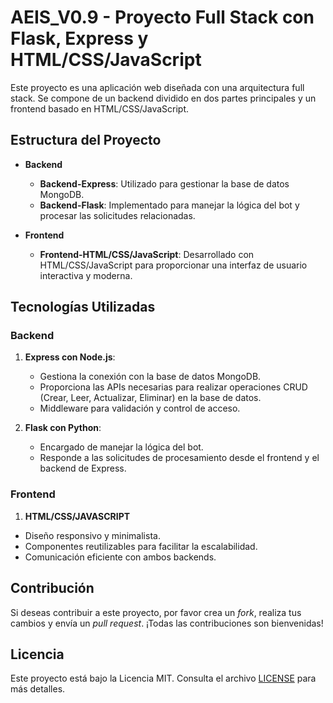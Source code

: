 # AEIS_V0.9 - Proyecto Full Stack con Flask, Express y HTML/CSS/JavaScript

Este proyecto es una aplicación web diseñada con una arquitectura full stack. Se compone de un backend dividido en dos partes principales y un frontend basado en HTML/CSS/JavaScript.

## Estructura del Proyecto

- **Backend**
  - **Backend-Express**: Utilizado para gestionar la base de datos MongoDB.
  - **Backend-Flask**: Implementado para manejar la lógica del bot y procesar las solicitudes relacionadas.

- **Frontend**
  - **Frontend-HTML/CSS/JavaScript**: Desarrollado con HTML/CSS/JavaScript para proporcionar una interfaz de usuario interactiva y moderna.

## Tecnologías Utilizadas

### Backend

1. **Express con Node.js**:
   - Gestiona la conexión con la base de datos MongoDB.
   - Proporciona las APIs necesarias para realizar operaciones CRUD (Crear, Leer, Actualizar, Eliminar) en la base de datos.
   - Middleware para validación y control de acceso.

2. **Flask con Python**:
   - Encargado de manejar la lógica del bot.
   - Responde a las solicitudes de procesamiento desde el frontend y el backend de Express.

### Frontend

1. **HTML/CSS/JAVASCRIPT**
  - Diseño responsivo y minimalista.
  - Componentes reutilizables para facilitar la escalabilidad.
  - Comunicación eficiente con ambos backends.

## Contribución

Si deseas contribuir a este proyecto, por favor crea un _fork_, realiza tus cambios y envía un _pull request_. ¡Todas las contribuciones son bienvenidas!

## Licencia

Este proyecto está bajo la Licencia MIT. Consulta el archivo [LICENSE](LICENSE) para más detalles.
